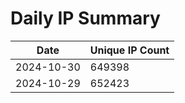 # Daily IP Summary
| Date | Unique IP Count |
|----|----|
| 2024-10-30 | 649398 |
| 2024-10-29 | 652423 |